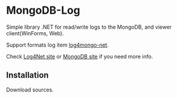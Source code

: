 MongoDB-Log
===========
Simple library .NET for read/write logs to the MongoDB, and viewer client(WinForms, Web).

Support formats log item [log4mongo-net](http://github.com/log4mongo/log4mongo-net).

Check [Log4Net site](http://logging.apache.org/log4net/) or [MongoDB site](http://www.mongodb.org/) if you need more info.

Installation
------------

Download sources.
